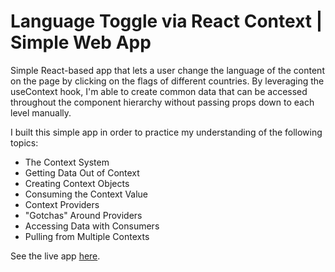 # Language Toggle via React Context | Simple Web App

Simple React-based app that lets a user change the language of the content on the page by clicking on the flags of different countries. By leveraging the useContext hook, I'm able to create common data that can be accessed throughout the component hierarchy without passing props down to each level manually.

I built this simple app in order to practice my understanding of the following topics:

- The Context System
- Getting Data Out of Context
- Creating Context Objects
- Consuming the Context Value
- Context Providers
- "Gotchas" Around Providers
- Accessing Data with Consumers
- Pulling from Multiple Contexts

See the live app <a href="https://tcs-simple-language-toggle.netlify.app/" target="_blank" >here</a>.
